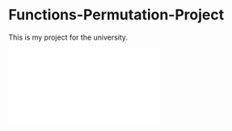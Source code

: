 # Functions-Permutation-Project
This is my project for the university.

![Project](/PermutationsProject/CSCB109-Project-Permutations.pdf)
